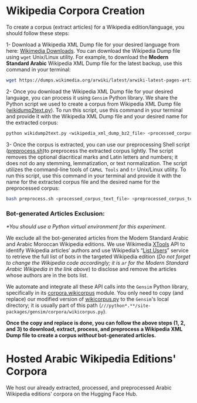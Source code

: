 # Wikipedia Corpora Creation

To create a corpus (extract articles) for a Wikipedia edition/language, you should follow these steps:

1- Download a Wikipedia XML Dump file for your desired language from here: [Wikimedia Downloads](https://dumps.wikimedia.org/backup-index.html). You can download the Wikipedia Dump file using `wget` Unix/Linux utility. For example, to download the **Modern Standard Arabic** Wikipedia XML Dump file for the latest backup, use this command in your terminal:

```bash
wget https://dumps.wikimedia.org/arwiki/latest/arwiki-latest-pages-articles.xml.bz2
```

2- Once you download the Wikipedia XML Dump file for your desired language, you can process it using `Gensim` Python library. We share the Python script we used to create a corpus from Wikipedia XML Dump file ([wikidump2text.py](https://github.com/SaiedAlshahrani/performance-implications/blob/main/Wikipedia-Corpora-Creation/wikidump2text.py)). To run this script, use this command in your terminal and provide it with the Wikipedia XML Dump file and your desired name for the extracted corpus:

```bash
python wikidump2text.py <wikipedia_xml_dump_bz2_file> <processed_corpus_text_file> 
```

3- Once the corpus is extracted, you can use our preprocessing Shell script ([preprocess.sh](https://github.com/SaiedAlshahrani/performance-implications/blob/main/Wikipedia-Corpora-Creation/preprocess.sh))to preprocess the extracted corpus lightly. The script removes the optional diacritical marks and Latin letters and numbers; it does not do any stemming, lemmatization, or text normalization. The script utilizes the command-line tools of `CAMeL Tools` and `tr` Unix/Linux utility. To run this script, use this command in your terminal and provide it with the name for the extracted corpus file and the desired name for the preprocessed corpus:

```bash
bash preprocess.sh <processed_corpus_text_file> <preprocessed_corpus_text_file>
```

### Bot-generated Articles Exclusion: 
_*You should use a Python virtual environment for this experiment._

We exclude all the bot-generated articles from the Modern Standard Arabic and Arabic Moroccan Wikipedia editions. We use Wikimedia [XTools](https://www.mediawiki.org/wiki/XTools) API to identify Wikipedia articles’ authors and use Wikipedia’s “[List Users](https://ar.wikipedia.org/wiki/خاص:عرض_المستخدمين)” service to retrieve the full list of bots in the targeted Wikipedia edition (*Do not forget to change the Wikipedia code accordingly; it is `ar` for the Modern Standard Arabic Wikipedia in the link above*) to disclose and remove the articles whose authors are in the bots list. 

We automate and integrate all these API calls into the `Gensim` Python library, specifically in its [corpora.wikicorpus](https://radimrehurek.com/gensim/corpora/wikicorpus.html) module. You only need to copy (and replace) our modified version of [wikicorpus.py](https://github.com/SaiedAlshahrani/performance-implications/blob/main/Wikipedia-Corpora-Creation/wikicorpus.py) to the `Gensim`'s local directory; it is usually part of this path (`///python*.**/site-packages/gensim/corpora/wikicorpus.py`).


**Once the copy and replace is done, you can follow the above steps (1, 2, and 3) to download, extract, process, and preprocess a Wikipedia XML Dump file to create a corpus _without_ bot-generated articles.** 


# Hosted Arabic Wikipedia Editions' Corpora
We host our already extracted, processed, and preprocessed Arabic Wikipedia editions' corpora on the Hugging Face Hub. 
